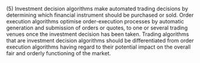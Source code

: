 (5) Investment decision algorithms make automated trading decisions by determining which financial instrument should be purchased or sold. Order execution algorithms optimise order-execution processes by automatic generation and submission of orders or quotes, to one or several trading venues once the investment decision has been taken. Trading algorithms that are investment decision algorithms should be differentiated from order execution algorithms having regard to their potential impact on the overall fair and orderly functioning of the market.